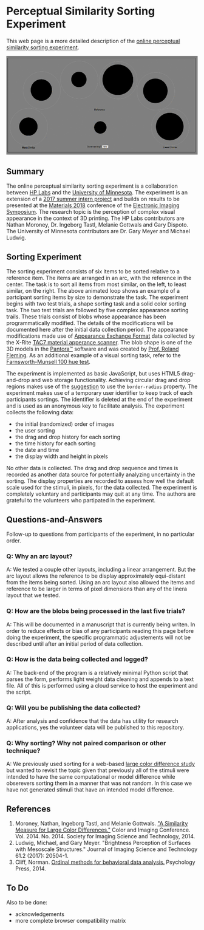 # Perceptual Similarity Sorting Experiment

This web page is a more detailed description of the [online perceptual similarity sorting experiment](http://168.61.15.87/sorting_welcome.html).

![alt text](images/1801_example_sort2.gif "Example of sorting by size")

## Summary

The online perceptual similarity sorting experiment is a collaboration between [HP Labs](http://www8.hp.com/us/en/hp-labs/research/overview.html) and the [University of Minnesota](https://www-users.cs.umn.edu/~gmeyer/). The experiment is an extension of a [2017 summer intern project](https://newsblog.ext.hp.com/t5/HP-newsroom-blog/Summer-2017-interns-at-HP-Labs-Michael-Ludwig/ba-p/995) and builds on results to be presented at the [Materials 2018](http://www.imaging.org/site/IST/IST/Conferences/EI/EI_2018/Conference/C_MAAP.aspx) conference of the [Electronic Imaging Symposium](http://www.imaging.org/site/IST/IST/Conferences/EI/Symposium_Overview.aspx). The research topic is the perception of complex visual appearance in the context of 3D printing. The HP Labs contributors are Nathan Moroney, Dr. Ingeborg Tastl, Melanie Gottwals and Gary Dispoto. The University of Minnesota contributors are Dr. Gary Meyer and Michael Ludwig. 

## Sorting Experiment

The sorting experiment consists of six items to be sorted relative to a reference item. The items are arranged in an arc, with the reference in the center. The task is to sort all items from most similar, on the left, to least similar, on the right. The above animated loop shows an example of a partcipant sorting items by size to demonstrate the task. The experiment begins with two test trials, a shape sorting task and a solid color sorting task. The two test trials are followed by five complex appearance sorting trails. These trials consist of blobs whose appearance has been programmatically modified. The details of the modifications will be documented here after the initial data collection period. The appearance modifications made use of [Appearance Exchange Format](https://www.xrite.com/categories/formulation-and-quality-assurance-software/appearance-exchange-format-axf) data collected by the X-Rite [TAC7 material apperance scanner](https://www.xrite.com/categories/appearance/total-appearance-capture-ecosystem/tac7). The blob shape is one of the 3D models in the [Pantora™](https://www.xrite.com/categories/appearance/total-appearance-capture-ecosystem/pantora-software) software and was created by [Prof. Roland Fleming](http://www.allpsych.uni-giessen.de/roland/). As an additional example of a visual sorting task, refer to the [Farnsworth-Munsell 100 hue test](https://en.wikipedia.org/wiki/Farnsworth-Munsell_100_hue_test).

The experiment is implemented as basic JavaScript, but uses HTML5 drag-and-drop and web storage functionality. Achieving circular drag and drop regions makes use of the [suggestion](https://www.telerik.com/forums/drag-and-drop-in-circular-div-target-area) to use the `border-radius` property. The experiment makes use of a temporary user identifier to keep track of each participants sortings. The identifier is deleted at the end of the experiment and is used as an anonymous key to facilitate analysis. The experiment collects the following data:

* the initial (randomized) order of images
* the user sorting
* the drag and drop history for each sorting
* the time history for each sorting
* the date and time
* the display width and height in pixels

No other data is collected. The drag and drop sequence and times is recorded as another data source for potentially analyzing uncertainty in the sorting. The display properties are recorded to assess how well the default scale used for the stimuli, in pixels, for the data collected. The experiment is completely voluntary and participants may quit at any time. The authors are grateful to the volunteers who partipated in the experiment.

## Questions-and-Answers

Follow-up to questions from participants of the experiment, in no particular order.

### Q: Why an arc layout?

A: We tested a couple other layouts, including a linear arrangement. But the arc layout allows the reference to be display approximately equi-distant from the items being sorted. Using an arc layout also allowed the items and reference to be larger in terms of pixel dimensions than any of the linera layout that we tested.

### Q: How are the blobs being processed in the last five trials?

A: This will be documented in a manuscript that is currently being writen. In order to reduce effects or bias of any participants reading this page before doing the experiment, the specific programmatic adjustements will not be described until after an initial period of data collection.

### Q: How is the data being collected and logged?

A: The back-end of the program is a relatively minimal Python script that parses the form, performs light weight data cleaning and appends to a text file. All of this is performed using a cloud service to host the experiment and the script.

### Q: Will you be publishing the data collected?

A: After analysis and confidence that the data has utility for research applications, yes the volunteer data will be published to this repository.

### Q: Why sorting? Why not paired comparison or other technique?

A: We previously used sorting for a web-based [large color difference study](https://github.com/NMoroney/public/blob/master/docs/papers/cic22-large_color_differences.pdf) but wanted to revisit the topic given that previously all of the stimuli were intended to have the same computational or model difference while obserevers sorting them in a manner that was not random. In this case we have not generated stimuli that have an intended model difference.

## References

1. Moroney, Nathan, Ingeborg Tastl, and Melanie Gottwals. ["A Similarity Measure for Large Color Differences."](https://github.com/NMoroney/public/blob/master/docs/papers/cic22-large_color_differences.pdf) Color and Imaging Conference. Vol. 2014. No. 2014. Society for Imaging Science and Technology, 2014.
2. Ludwig, Michael, and Gary Meyer. "Brightness Perception of Surfaces with Mesoscale Structures." Journal of Imaging Science and Technology 61.2 (2017): 20504-1.
3. Cliff, Norman. [Ordinal methods for behavioral data analysis.](https://searchworks.stanford.edu/view/3431365) Psychology Press, 2014.

## To Do

Also to be done:

* acknowledgements 
* more complete browser compatibility matrix

